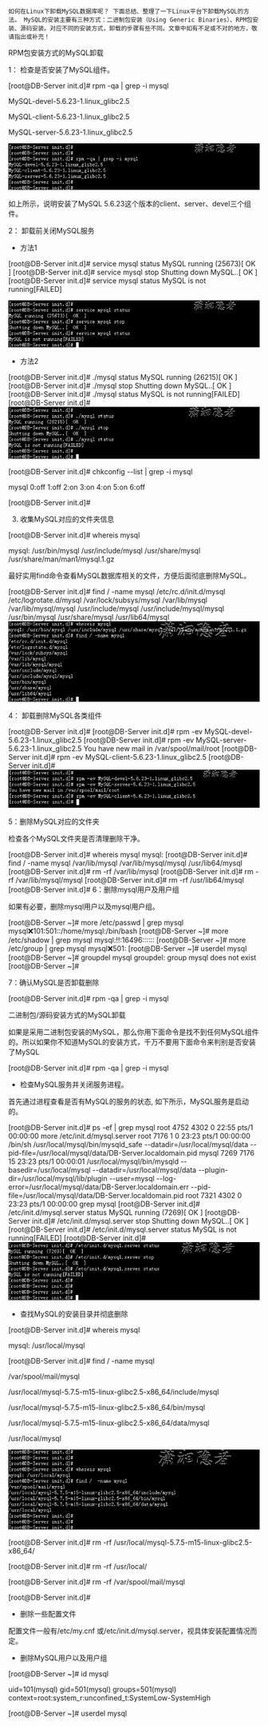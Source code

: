     如何在Linux下卸载MySQL数据库呢？ 下面总结、整理了一下Linux平台下卸载MySQL的方法。 MySQL的安装主要有三种方式：二进制包安装（Using Generic Binaries）、RPM包安装、源码安装。对应不同的安装方式，卸载的步骤有些不同。文章中如有不足或不对的地方，敬请指出或补充！



RPM包安装方式的MySQL卸载

 

1： 检查是否安装了MySQL组件。

[root@DB-Server init.d]# rpm -qa | grep -i mysql

MySQL-devel-5.6.23-1.linux_glibc2.5

MySQL-client-5.6.23-1.linux_glibc2.5

MySQL-server-5.6.23-1.linux_glibc2.5

![](https://github.com/zkydrx/images/blob/master/sql/1.png?raw=true)

如上所示，说明安装了MySQL 5.6.23这个版本的client、server、devel三个组件。

 

2： 卸载前关闭MySQL服务

 

- 方法1

[root@DB-Server init.d]# service mysql status
 MySQL running (25673)[  OK  ]
[root@DB-Server init.d]# service mysql stop
 Shutting down MySQL..[  OK  ]
[root@DB-Server init.d]# service mysql status
 MySQL is not running[FAILED]


![](https://github.com/zkydrx/images/blob/master/sql/2.png?raw=true)

- 方法2

[root@DB-Server init.d]# ./mysql status
 MySQL running (26215)[  OK  ]
[root@DB-Server init.d]# ./mysql stop
 Shutting down MySQL..[  OK  ]
[root@DB-Server init.d]# ./mysql status
 MySQL is not running[FAILED]
[root@DB-Server init.d]# 
![](https://github.com/zkydrx/images/blob/master/sql/3.png?raw=true)

[root@DB-Server init.d]# chkconfig --list | grep -i mysql

mysql 0:off 1:off 2:on 3:on 4:on 5:on 6:off

[root@DB-Server init.d]# 

 

3. 收集MySQL对应的文件夹信息

[root@DB-Server init.d]# whereis mysql

mysql: /usr/bin/mysql /usr/include/mysql /usr/share/mysql /usr/share/man/man1/mysql.1.gz

最好实用find命令查看MySQL数据库相关的文件，方便后面彻底删除MySQL。

[root@DB-Server init.d]# find / -name mysql
/etc/rc.d/init.d/mysql
/etc/logrotate.d/mysql
/var/lock/subsys/mysql
/var/lib/mysql
/var/lib/mysql/mysql
/usr/include/mysql
/usr/include/mysql/mysql
/usr/bin/mysql
/usr/share/mysql
/usr/lib64/mysql
![](https://github.com/zkydrx/images/blob/master/sql/4.png?raw=true)

 

4： 卸载删除MySQL各类组件

[root@DB-Server init.d]# 
[root@DB-Server init.d]# rpm -ev MySQL-devel-5.6.23-1.linux_glibc2.5
[root@DB-Server init.d]# rpm -ev MySQL-server-5.6.23-1.linux_glibc2.5
You have new mail in /var/spool/mail/root
[root@DB-Server init.d]# rpm -ev MySQL-client-5.6.23-1.linux_glibc2.5
[root@DB-Server init.d]#
![](https://github.com/zkydrx/images/blob/master/sql/5.png?raw=true)

 

5：删除MySQL对应的文件夹

 

检查各个MySQL文件夹是否清理删除干净。

[root@DB-Server init.d]# whereis mysql
mysql:
[root@DB-Server init.d]# find / -name mysql
/var/lib/mysql
/var/lib/mysql/mysql
/usr/lib64/mysql
[root@DB-Server init.d]# rm -rf /var/lib/mysql
[root@DB-Server init.d]# rm -rf /var/lib/mysql/mysql
[root@DB-Server init.d]# rm -rf /usr/lib64/mysql
[root@DB-Server init.d]# 
6：删除mysql用户及用户组

如果有必要，删除mysql用户以及mysql用户组。

[root@DB-Server ~]# more /etc/passwd | grep mysql
mysql:x:101:501::/home/mysql:/bin/bash
[root@DB-Server ~]# more /etc/shadow | grep mysql
mysql:!!:16496::::::
[root@DB-Server ~]# more /etc/group | grep mysql
mysql:x:501:
[root@DB-Server ~]# userdel mysql
[root@DB-Server ~]# groupdel mysql
groupdel: group mysql does not exist
[root@DB-Server ~]# 


7：确认MySQL是否卸载删除

[root@DB-Server init.d]# rpm -qa | grep -i mysql

 

二进制包/源码安装方式的MySQL卸载

如果是采用二进制包安装的MySQL，那么你用下面命令是找不到任何MySQL组件的。所以如果你不知道MySQL的安装方式，千万不要用下面命令来判别是否安装了MySQL

[root@DB-Server init.d]# rpm -qa | grep -i mysql

 

- 检查MySQL服务并关闭服务进程。

 

首先通过进程查看是否有MySQL的服务的状态, 如下所示，MySQL服务是启动的。

[root@DB-Server init.d]# ps -ef | grep mysql
root      4752  4302  0 22:55 pts/1    00:00:00 more /etc/init.d/mysql.server
root      7176     1  0 23:23 pts/1    00:00:00 /bin/sh /usr/local/mysql/bin/mysqld_safe --datadir=/usr/local/mysql/data --pid-file=/usr/local/mysql/data/DB-Server.localdomain.pid
mysql     7269  7176 15 23:23 pts/1    00:00:01 /usr/local/mysql/bin/mysqld --basedir=/usr/local/mysql --datadir=/usr/local/mysql/data --plugin-dir=/usr/local/mysql/lib/plugin --user=mysql --log-error=/usr/local/mysql/data/DB-Server.localdomain.err --pid-file=/usr/local/mysql/data/DB-Server.localdomain.pid
root      7321  4302  0 23:23 pts/1    00:00:00 grep mysql
[root@DB-Server init.d]# /etc/init.d/mysql.server status
MySQL running (7269)[  OK  ]
[root@DB-Server init.d]# /etc/init.d/mysql.server stop
Shutting down MySQL..[  OK  ]
[root@DB-Server init.d]# /etc/init.d/mysql.server status
MySQL is not running[FAILED]
[root@DB-Server init.d]# 
![](https://github.com/zkydrx/images/blob/master/sql/6.png?raw=true)

 

- 查找MySQL的安装目录并彻底删除

[root@DB-Server init.d]# whereis mysql

mysql: /usr/local/mysql

[root@DB-Server init.d]# find / -name mysql

/var/spool/mail/mysql

/usr/local/mysql-5.7.5-m15-linux-glibc2.5-x86_64/include/mysql

/usr/local/mysql-5.7.5-m15-linux-glibc2.5-x86_64/bin/mysql

/usr/local/mysql-5.7.5-m15-linux-glibc2.5-x86_64/data/mysql

/usr/local/mysql

![](https://github.com/zkydrx/images/blob/master/sql/7.png?raw=true)

[root@DB-Server init.d]# rm -rf /usr/local/mysql-5.7.5-m15-linux-glibc2.5-x86_64/

[root@DB-Server init.d]# rm -rf /usr/local/

[root@DB-Server init.d]# rm -rf /var/spool/mail/mysql

[root@DB-Server init.d]# 

 

- 删除一些配置文件

配置文件一般有/etc/my.cnf 或/etc/init.d/mysql.server，视具体安装配置情况而定。

 

- 删除MySQL用户以及用户组

[root@DB-Server ~]# id mysql

uid=101(mysql) gid=501(mysql) groups=501(mysql) context=root:system_r:unconfined_t:SystemLow-SystemHigh

[root@DB-Server ~]# userdel mysql

 